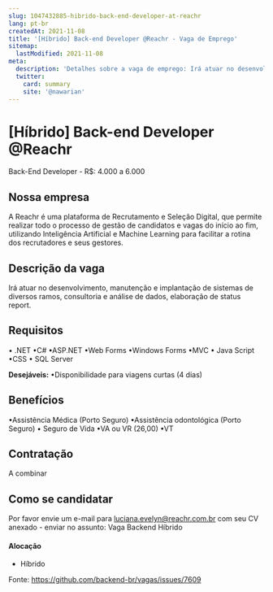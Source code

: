 ```yaml
---
slug: 1047432885-hibrido-back-end-developer-at-reachr
lang: pt-br
createdAt: 2021-11-08
title: '[Híbrido] Back-end Developer @Reachr - Vaga de Emprego'
sitemap:
  lastModified: 2021-11-08
meta:
  description: 'Detalhes sobre a vaga de emprego: Irá atuar no desenvolvimento, manutenção e implantação de sistemas de diversos ramos, consultoria e análise de dados, elaboração de status report.'
  twitter:
    card: summary
    site: '@nawarian'
---
```


# [Híbrido] Back-end Developer @Reachr

Back-End Developer - R$: 4.000 a 6.000

## Nossa empresa
A Reachr é uma plataforma de Recrutamento e Seleção Digital, que permite realizar todo o processo de gestão de candidatos e vagas do início ao fim, utilizando Inteligência Artificial e Machine Learning para facilitar a rotina dos recrutadores e seus gestores.

## Descrição da vaga
Irá atuar no desenvolvimento, manutenção e implantação de sistemas de diversos ramos, consultoria e análise de dados, elaboração de status report.

## Requisitos
• .NET
•C#
•ASP.NET
•Web Forms
•Windows Forms
•MVC
• Java Script
•CSS
• SQL Server

**Desejáveis:**
•Disponibilidade para viagens curtas (4 dias)

## Benefícios
•Assistência Médica (Porto Seguro)
•Assistência odontológica (Porto Seguro)
• Seguro de Vida
•VA ou VR (26,00)
•VT

## Contratação

A combinar

## Como se candidatar

Por favor envie um e-mail para luciana.evelyn@reachr.com.br com seu CV anexado - enviar no assunto: Vaga Backend Híbrido

#### Alocação
- Híbrido


Fonte: https://github.com/backend-br/vagas/issues/7609